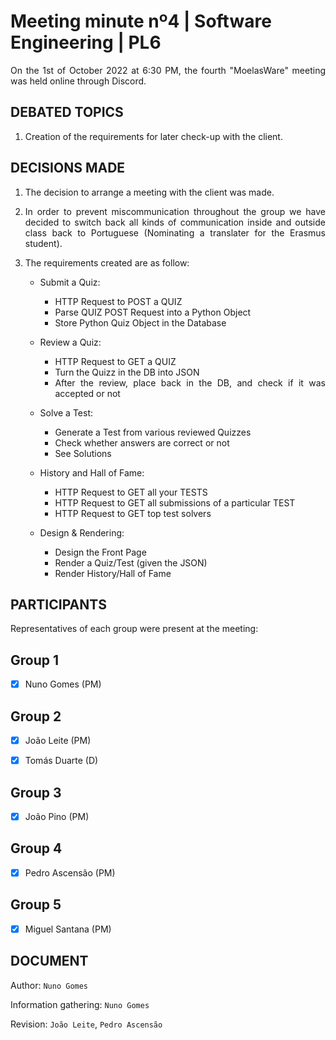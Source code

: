 # Meeting minute nº4 | Software Engineering | PL6

<div align="justify">

On the 1st of October 2022 at 6:30 PM, the fourth "MoelasWare" meeting was held online through Discord.

## DEBATED TOPICS

1. Creation of the requirements for later check-up with the client.

## DECISIONS MADE

1. The decision to arrange a meeting with the client was made.

2. In order to prevent miscommunication throughout the group we have decided to switch back all kinds of communication inside and outside class back to Portuguese (Nominating a translater for the Erasmus student).

3. The requirements created are as follow:
	- Submit a Quiz:
		* HTTP Request to POST a QUIZ
		* Parse QUIZ POST Request into a Python Object
		* Store Python Quiz Object in the Database

	- Review a Quiz:
		* HTTP Request to GET a QUIZ
		* Turn the Quizz in the DB into JSON
		* After the review, place back in the DB, and check if it was accepted or not

	- Solve a Test:
		* Generate a Test from various reviewed Quizzes	
		* Check whether answers are correct or not
		* See Solutions

	- History and Hall of Fame:
		* HTTP Request to GET all your TESTS
		* HTTP Request to GET all submissions of a particular TEST
		* HTTP Request to GET top test solvers

	- Design & Rendering:
		* Design the Front Page
		* Render a Quiz/Test (given the JSON)
		* Render History/Hall of Fame

## PARTICIPANTS

Representatives of each group were present at the meeting:

## Group 1

- [x] Nuno Gomes (PM)

## Group 2

- [x] João Leite (PM)

- [x] Tomás Duarte (D) 

## Group 3

- [x] João Pino (PM)

## Group 4

- [x] Pedro Ascensão (PM)

## Group 5

- [x] Miguel Santana (PM)

## DOCUMENT

Author: `Nuno Gomes`

Information gathering: `Nuno Gomes`

Revision: `João Leite`, `Pedro Ascensão`
